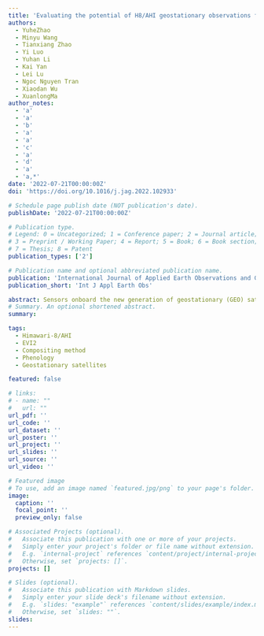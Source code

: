 ```yaml
---
title: 'Evaluating the potential of H8/AHI geostationary observations for monitoring vegetation phenology over different ecosystem types in northern China'
authors:
  - YuheZhao
  - Minyu Wang
  - Tianxiang Zhao
  - Yi Luo
  - Yuhan Li
  - Kai Yan
  - Lei Lu
  - Ngoc Nguyen Tran
  - Xiaodan Wu
  - XuanlongMa
author_notes:
  - 'a'
  - 'a'
  - 'b'
  - 'a'
  - 'a'
  - 'c'
  - 'a'
  - 'd'
  - 'a'
  - 'a,*'
date: '2022-07-21T00:00:00Z'
doi: 'https://doi.org/10.1016/j.jag.2022.102933'

# Schedule page publish date (NOT publication's date).
publishDate: '2022-07-21T00:00:00Z'

# Publication type.
# Legend: 0 = Uncategorized; 1 = Conference paper; 2 = Journal article;
# 3 = Preprint / Working Paper; 4 = Report; 5 = Book; 6 = Book section;
# 7 = Thesis; 8 = Patent
publication_types: ['2']

# Publication name and optional abbreviated publication name.
publication: 'International Journal of Applied Earth Observations and Geoinformation'
publication_short: 'Int J Appl Earth Obs'

abstract: Sensors onboard the new generation of geostationary (GEO) satellites launched over past few years have much improved radiometric and temporal resolutions. As one of the latest GEO sensors, the Japanese Himawari-8 Advanced Himawari Imager (hereafter H8/AHI) has temporal resolution of 10 minutes and spectral bands similar to MODIS. Observations from H8/AHI therefore have the potential to improve the precision of vegetation phenology monitoring by significantly shortening the compositing period. In this study, we evaluated methods for compositing daily 2-band Enhanced Vegetation Index (EVI2) from 10-minutes H8/AHI observations at six study sites in northern China encompassing forest, cropland, and grassland. After screening the cloudy observations by a physics-based cloud detection algorithm, key phenological metrics were retrieved from the composited AHI EVI2. H8/AHI 10-min raw EVI2 showed significant diurnal variations that are mainly associated with sun angle variations. By calculating the daily average EVI2 values in different time intervals, we concluded that the mean value using a fixed time window (10:30–13:30) centered around local solar noon effectively reduced the anisotropy effect from the diurnal sun-angle variations, leading to stable EVI2 time series suitable for extracting phenological metrics. On average, the amount of the composited H8/AHI EVI2 time-series data was 5.3 times more than the Terra/Aqua combined MODIS EVI2 product per year and the average size (width) of the gaps in H8/AHI EVI2 time series was 75% smaller than that of the MODIS. Our results demonstrated the promising capability of the new generation GEO satellite for generating time series vegetation index with fewer cloud-induced gaps and higher temporal resolution, hence improving the monitoring of global vegetation phenology and ecosystem responses to climate change.
# Summary. An optional shortened abstract.
summary: 

tags:
  - Himawari-8/AHI
  - EVI2
  - Compositing method
  - Phenology
  - Geostationary satellites

featured: false

# links:
# - name: ""
#   url: ""
url_pdf: ''
url_code: ''
url_dataset: ''
url_poster: ''
url_project: ''
url_slides: ''
url_source: ''
url_video: ''

# Featured image
# To use, add an image named `featured.jpg/png` to your page's folder.
image:
  caption: ''
  focal_point: ''
  preview_only: false

# Associated Projects (optional).
#   Associate this publication with one or more of your projects.
#   Simply enter your project's folder or file name without extension.
#   E.g. `internal-project` references `content/project/internal-project/index.md`.
#   Otherwise, set `projects: []`.
projects: []

# Slides (optional).
#   Associate this publication with Markdown slides.
#   Simply enter your slide deck's filename without extension.
#   E.g. `slides: "example"` references `content/slides/example/index.md`.
#   Otherwise, set `slides: ""`.
slides:
---
```


